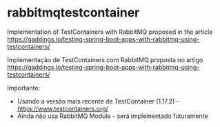 # rabbitmqtestcontainer

Implementation of TestContainers with RabbitMQ proposed in the article https://gaddings.io/testing-spring-boot-apps-with-rabbitmq-using-testcontainers/

Implementação de TestContainers com RabbitMQ proposta no artigo https://gaddings.io/testing-spring-boot-apps-with-rabbitmq-using-testcontainers/

Importante:
* Usando a versão mais recente de TestContainer (1.17.2) - https://www.testcontainers.org/
* Ainda não usa RabbitMQ Module - será implementado futuramente
